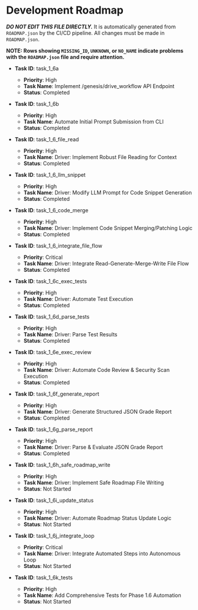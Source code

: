 # Development Roadmap

***DO NOT EDIT THIS FILE DIRECTLY.*** It is automatically generated from `ROADMAP.json` by the CI/CD pipeline. All changes must be made in `ROADMAP.json`.

**NOTE: Rows showing `MISSING_ID`, `UNKNOWN`, or `NO_NAME` indicate problems with the `ROADMAP.json` file and require attention.**

*   **Task ID**: task_1_6a
    *   **Priority**: High
    *   **Task Name**: Implement /genesis/drive_workflow API Endpoint
    *   **Status**: Completed

*   **Task ID**: task_1_6b
    *   **Priority**: High
    *   **Task Name**: Automate Initial Prompt Submission from CLI
    *   **Status**: Completed

*   **Task ID**: task_1_6_file_read
    *   **Priority**: High
    *   **Task Name**: Driver: Implement Robust File Reading for Context
    *   **Status**: Completed

*   **Task ID**: task_1_6_llm_snippet
    *   **Priority**: High
    *   **Task Name**: Driver: Modify LLM Prompt for Code Snippet Generation
    *   **Status**: Completed

*   **Task ID**: task_1_6_code_merge
    *   **Priority**: High
    *   **Task Name**: Driver: Implement Code Snippet Merging/Patching Logic
    *   **Status**: Completed

*   **Task ID**: task_1_6_integrate_file_flow
    *   **Priority**: Critical
    *   **Task Name**: Driver: Integrate Read-Generate-Merge-Write File Flow
    *   **Status**: Completed

*   **Task ID**: task_1_6c_exec_tests
    *   **Priority**: High
    *   **Task Name**: Driver: Automate Test Execution
    *   **Status**: Completed

*   **Task ID**: task_1_6d_parse_tests
    *   **Priority**: High
    *   **Task Name**: Driver: Parse Test Results
    *   **Status**: Completed

*   **Task ID**: task_1_6e_exec_review
    *   **Priority**: High
    *   **Task Name**: Driver: Automate Code Review & Security Scan Execution
    *   **Status**: Completed

*   **Task ID**: task_1_6f_generate_report
    *   **Priority**: High
    *   **Task Name**: Driver: Generate Structured JSON Grade Report
    *   **Status**: Completed

*   **Task ID**: task_1_6g_parse_report
    *   **Priority**: High
    *   **Task Name**: Driver: Parse & Evaluate JSON Grade Report
    *   **Status**: Completed

*   **Task ID**: task_1_6h_safe_roadmap_write
    *   **Priority**: High
    *   **Task Name**: Driver: Implement Safe Roadmap File Writing
    *   **Status**: Not Started

*   **Task ID**: task_1_6i_update_status
    *   **Priority**: High
    *   **Task Name**: Driver: Automate Roadmap Status Update Logic
    *   **Status**: Not Started

*   **Task ID**: task_1_6j_integrate_loop
    *   **Priority**: Critical
    *   **Task Name**: Driver: Integrate Automated Steps into Autonomous Loop
    *   **Status**: Not Started

*   **Task ID**: task_1_6k_tests
    *   **Priority**: High
    *   **Task Name**: Add Comprehensive Tests for Phase 1.6 Automation
    *   **Status**: Not Started

